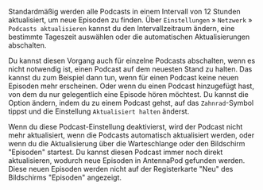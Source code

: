 Standardmäßig werden alle Podcasts in einem Intervall von 12 Stunden aktualisiert, um neue Episoden zu finden. Über `Einstellungen` » `Netzwerk` » `Podcasts aktualisieren` kannst du den Intervallzeitraum ändern, eine bestimmte Tageszeit auswählen oder die automatischen Aktualisierungen abschalten.

Du kannst diesen Vorgang auch für einzelne Podcasts abschalten, wenn es nicht notwendig ist, einen Podcast auf dem neuesten Stand zu halten. Das kannst du zum Beispiel dann tun, wenn für einen Podcast keine neuen Episoden mehr erscheinen. Oder wenn du einen Podcast hinzugefügt hast, von dem du nur gelegentlich eine Episode hören möchtest. Du kannst die Option ändern, indem du zu einem Podcast gehst, auf das `Zahnrad`-Symbol tippst und die Einstellung `Aktualisiert halten` änderst.

Wenn du diese Podcast-Einstellung deaktivierst, wird der Podcast nicht mehr aktualisiert, wenn die Podcasts automatisch aktualisiert werden, oder wenn du die Aktualisierung über die Warteschlange oder den Bildschirm "Episoden" startest. Du kannst diesen Podcast immer noch direkt aktualisieren, wodurch neue Episoden in AntennaPod gefunden werden. Diese neuen Episoden werden nicht auf der Registerkarte "Neu" des Bildschirms "Episoden" angezeigt.
